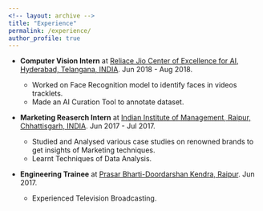 ```yaml
---
<!-- layout: archive -->
title: "Experience"
permalink: /experience/
author_profile: true
---
```

* **Computer Vision Intern** at [Reliace Jio Center of Excellence for AI, Hyderabad, Telangana, INDIA](http://www.ril.com/). Jun 2018 - Aug 2018.
  - Worked on Face Recognition model to identify faces in videos tracklets.
  - Made an AI Curation Tool to annotate dataset.

* **Marketing Reaserch Intern** at [Indian Institute of Management, Raipur, Chhattisgarh, INDIA](http://www.iimraipur.ac.in/). Jun 2017 - Jul 2017.
  - Studied and Analysed various case studies on renowned brands to get insights of Marketing techniques.
  - Learnt Techniques of Data Analysis.

* **Engineering Trainee** at [Prasar Bharti-Doordarshan Kendra, Raipur](http://www.ddraipur.gov.in/). Jun 2017.
  - Experienced Television Broadcasting.
